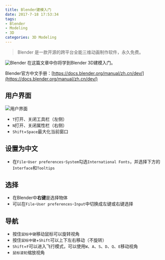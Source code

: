 ```yaml
---
title: Blender建模入门
date: 2017-7-18 17:53:34
tags: 
- Blender
- Modeling
- 3D
categories: 3D Modeling
---
```


> Blender 是一款开源的跨平台全能三维动画制作软件，永久免费。

![Blender](/blog/images/20170717_blender_logo.png)
在这篇文章中你将学到Blender 3D建模入门。

Blender官方中文手册：[https://docs.blender.org/manual/zh.cn/dev/](https://docs.blender.org/manual/zh.cn/dev/)

<!--more-->

## 用户界面
![用户界面](/blog/images/20170718_blender_interface.jpg)
- `T`打开、关闭工具栏（左侧）
- `N`打开、关闭属性栏（右侧）
- `Shift`+`Space`最大化当前窗口

## 设置为中文

- 在`File`-`User preferences`-`System`勾选`International Fonts`，并选择下方的`Interface`和`Tooltips`

## 选择

- 在Blender中**右键**是选择物体
- 可以在`File`-`User preferences`-`Input`中切换成左键或右键选择

## 导航

- 按住`鼠标中键`移动鼠标可以旋转视角
- 按住`鼠标中键`+`Shift`可以上下左右移动（不旋转）
- `Shift`+`F`可以进入飞行模式，可以使用`W`、`A`、`S`、`D`、`Q`、`E`移动视角
- `鼠标滚轮`缩放视角

